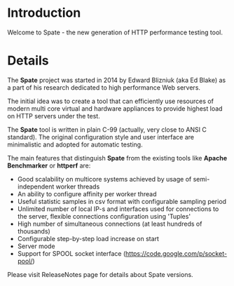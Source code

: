 # Introduction #

Welcome to Spate - the new generation of HTTP performance testing tool.


# Details #

The **Spate** project was started in 2014 by Edward Blizniuk (aka Ed Blake) as a part of his research dedicated to high performance Web servers.

The initial idea was to create a tool that can efficiently use resources of modern multi core virtual and hardware appliances to provide highest load on HTTP servers under the test.

The **Spate** tool is written in plain C-99 (actually, very close to ANSI C standard). The original configuration style and user interface are minimalistic and adopted for automatic testing.

The main features that distinguish **Spate** from the existing tools like **Apache Benchmarker** or **httperf** are:

  * Good scalability on multicore systems achieved by usage of semi-independent worker threads
  * An ability to configure affinity per worker thread
  * Useful statistic samples in csv format with configurable sampling period
  * Unlimited number of local IP-s and interfaces used for connections to the server, flexible connections configuration using 'Tuples'
  * High number of simultaneous connections (at least hundreds of thousands)
  * Configurable step-by-step load increase on start
  * Server mode
  * Support for SPOOL socket interface (https://code.google.com/p/socket-pool/)

Please visit ReleaseNotes page for details about Spate versions.


